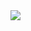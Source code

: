 <img src="https://cdn.discordapp.com/attachments/854378301303947317/951903043648094298/dawntopgg.png">
